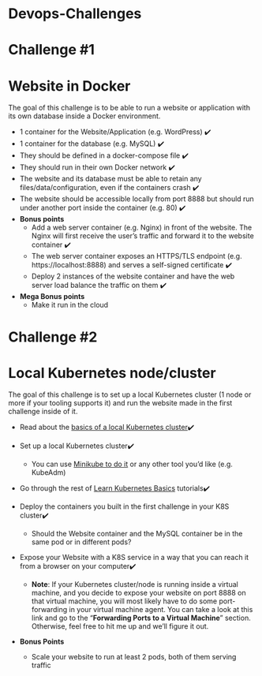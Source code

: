 # Devops-Challenges

# Challenge #1
# Website in Docker

The goal of this challenge is to be able to run a website or application with its own database inside a Docker environment.

- 1 container for the Website/Application (e.g. WordPress) ✔️
- 1 container for the database (e.g. MySQL) ✔️
- They should be defined in a docker-compose file ✔️
- They should run in their own Docker network ✔️
- The website and its database must be able to retain any files/data/configuration, even if the containers crash ✔️
- The website should be accessible locally from port 8888 but should run under another port inside the container (e.g. 80) ✔️
- **Bonus points**
    - Add a web server container (e.g. Nginx) in front of the website. The Nginx will first receive the user’s traffic and forward it to the website container ✔️
    - The web server container exposes an HTTPS/TLS endpoint (e.g. https://localhost:8888) and serves a self-signed certificate ✔️
    - Deploy 2 instances of the website container and have the web server load balance the traffic on them ✔️
- **Mega Bonus points**
    - Make it run in the cloud

# Challenge #2
# Local Kubernetes node/cluster

The goal of this challenge is to set up a local Kubernetes cluster (1 node or more if your tooling supports it) and run the website made in the first challenge inside of it.

- Read about the [basics of a local Kubernetes cluster](https://kubernetes.io/docs/tutorials/kubernetes-basics/create-cluster/cluster-intro/)✔️
- Set up a local Kubernetes cluster✔️
    - You can use [Minikube to do it](https://kubernetes.io/docs/tutorials/hello-minikube/) or any other tool you’d like (e.g. KubeAdm)
- Go through the rest of [Learn Kubernetes Basics](https://kubernetes.io/docs/tutorials/kubernetes-basics/) tutorials✔️
- Deploy the containers you built in the first challenge in your K8S cluster✔️
    - Should the Website container and the MySQL container be in the same pod or in different pods?
- Expose your Website with a K8S service in a way that you can reach it from a browser on your computer✔️
    - **Note**: If your Kubernetes cluster/node is running inside a virtual machine, and you decide to expose your website on port 8888 on that virtual machine, you will most likely have to do some port-forwarding in your virtual machine agent. You can take a look at this link and go to the “**Forwarding Ports to a Virtual Machine**” section. Otherwise, feel free to hit me up and we’ll figure it out.

- **Bonus Points**
    - Scale your website to run at least 2 pods, both of them serving traffic
